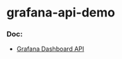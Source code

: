 # grafana-api-demo

### Doc:
- [Grafana Dashboard API](https://grafana.com/docs/grafana/latest/http_api/dashboard/)
